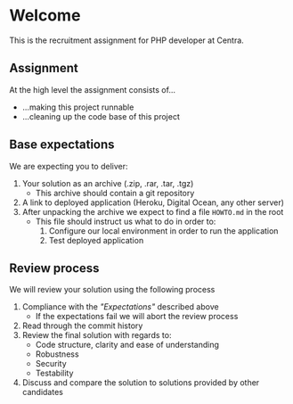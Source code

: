 # Welcome

This is the recruitment assignment for PHP developer at Centra.

## Assignment

At the high level the assignment consists of...
* ...making this project runnable
* ...cleaning up the code base of this project

## Base expectations

We are expecting you to deliver:

1. Your solution as an archive (.zip, .rar, .tar, .tgz)
   * This archive should contain a git repository
2. A link to deployed application (Heroku, Digital Ocean, any other server)
3. After unpacking the archive we expect to find a file `HOWTO.md` in the root
   * This file should instruct us what to do in order to:
      1. Configure our local environment in order to run the application
      2. Test deployed application

## Review process

We will review your solution using the following process

1. Compliance with the _"Expectations"_ described above
   * If the expectations fail we will abort the review process
2. Read through the commit history
3. Review the final solution with regards to:
   * Code structure, clarity and ease of understanding
   * Robustness
   * Security
   * Testability
4. Discuss and compare the solution to solutions provided by other candidates
